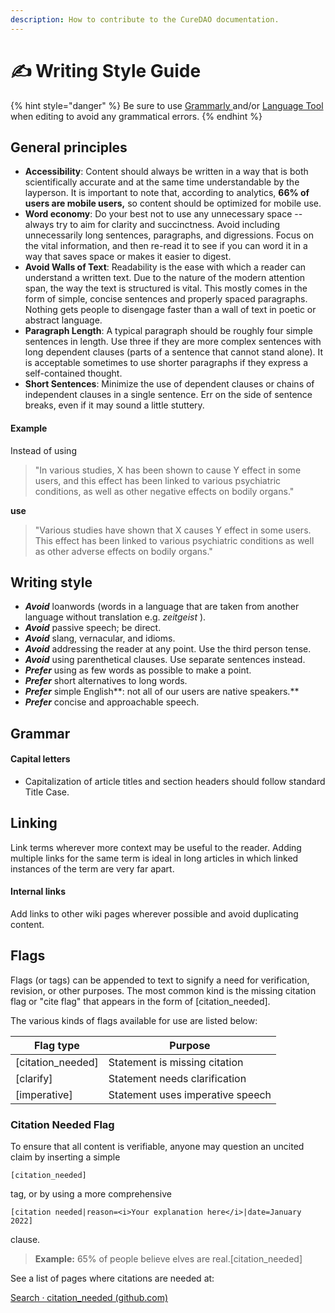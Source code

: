```yaml
---
description: How to contribute to the CureDAO documentation.
---
```


# ✍ Writing Style Guide



{% hint style="danger" %}
Be sure to use [Grammarly ](https://grammarly.com)and/or [Language Tool ](https://languagetool.org)when editing to avoid any grammatical errors.
{% endhint %}

## General principles

* **Accessibility**: Content should always be written in a way that is both scientifically accurate and at the same time understandable by the layperson. It is important to note that, according to analytics, **66% of users are mobile users,** so content should be optimized for mobile use.
* **Word economy**: Do your best not to use any unnecessary space -- always try to aim for clarity and succinctness. Avoid including unnecessarily long sentences, paragraphs, and digressions. Focus on the vital information, and then re-read it to see if you can word it in a way that saves space or makes it easier to digest.
* **Avoid Walls of Text**: Readability is the ease with which a reader can understand a written text. Due to the nature of the modern attention span, the way the text is structured is vital. This mostly comes in the form of simple, concise sentences and properly spaced paragraphs. Nothing gets people to disengage faster than a wall of text in poetic or abstract language.
* **Paragraph Length**: A typical paragraph should be roughly four simple sentences in length. Use three if they are more complex sentences with long dependent clauses (parts of a sentence that cannot stand alone). It is acceptable sometimes to use shorter paragraphs if they express a self-contained thought.
* **Short Sentences**: Minimize the use of dependent clauses or chains of independent clauses in a single sentence. Err on the side of sentence breaks, even if it may sound a little stuttery.

#### Example

Instead of using

> "In various studies, X has been shown to cause Y effect in some users, and this effect has been linked to various psychiatric conditions, as well as other negative effects on bodily organs."

**use**

> "Various studies have shown that X causes Y effect in some users. This effect has been linked to various psychiatric conditions as well as other adverse effects on bodily organs."

## Writing style

* _**Avoid**_ loanwords (words in a language that are taken from another language without translation e.g. _zeitgeist_ ).
* _**Avoid**_ passive speech; be direct.
* _**Avoid**_ slang, vernacular, and idioms.
* _**Avoid**_ addressing the reader at any point. Use the third person tense.
* _**Avoid**_ using parenthetical clauses. Use separate sentences instead.
* _**Prefer**_ using as few words as possible to make a point.
* _**Prefer**_ short alternatives to long words.
* _**Prefer**_ simple English\*\*: not all of our users are native speakers.\*\*
* _**Prefer**_ concise and approachable speech.

## Grammar

#### Capital letters

* Capitalization of article titles and section headers should follow standard Title Case.

## Linking

Link terms wherever more context may be useful to the reader. Adding multiple links for the same term is ideal in long articles in which linked instances of the term are very far apart.

#### Internal links

Add links to other wiki pages wherever possible and avoid duplicating content.

## Flags

Flags (or tags) can be appended to text to signify a need for verification, revision, or other purposes. The most common kind is the missing citation flag or "cite flag" that appears in the form of \[citation\_needed].

The various kinds of flags available for use are listed below:

| **Flag type**       | **Purpose**                      |
| ------------------- | -------------------------------- |
| \[citation\_needed] | Statement is missing citation    |
| \[clarify]          | Statement needs clarification    |
| \[imperative]       | Statement uses imperative speech |

### Citation Needed Flag

To ensure that all content is verifiable, anyone may question an uncited claim by inserting a simple

`[citation_needed]`

tag, or by using a more comprehensive

`[citation needed|reason=<i>Your explanation here</i>|date=January 2022]`

clause.

> **Example:** 65% of people believe elves are real.\[citation\_needed]

See a list of pages where citations are needed at:

[Search · citation\_needed (github.com)](https://github.com/cure-dao/draft-whitepaper/search?q=citation\_needed)
